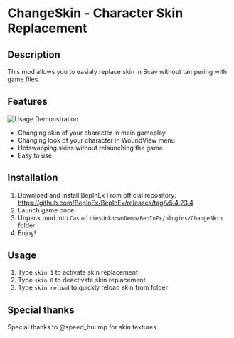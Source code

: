 # ChangeSkin - Character Skin Replacement
## Description
This mod allows you to easialy replace skin in Scav without tampering with game files.
## Features
![Usage Demonstration](https://raw.githubusercontent.com/05126619z/ChangeSkin/refs/heads/master/readme/demonstration_1.gif)
- Changing skin of your character in main gameplay
- Changing look of your character in WoundView menu
- Hotswapping skins without relaunching the game
- Easy to use
## Installation
1. Download and install BepInEx From official repository: https://github.com/BepInEx/BepInEx/releases/tag/v5.4.23.4
2. Launch game once
3. Unpack mod into `CasualtiesUnknownDemo/BepInEx/plugins/ChangeSkin` folder
4. Enjoy!
## Usage
1. Type `skin 1` to activate skin replacement 
2. Type `skin 0` to deactivate skin replacement
3. Type `skin reload` to quickly reload skin from folder
## Special thanks
Special thanks to @speed_buump for skin textures